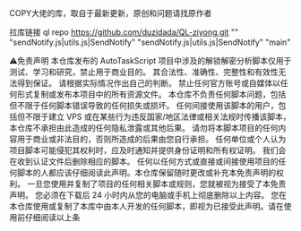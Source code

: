 COPY大佬的库，取自于最新更新，原创和问题请找原作者

拉库链接
ql repo https://github.com/duzidada/QL-ziyong.git "" "sendNotify.js|utils.js|SendNotify" "sendNotify.js|utils.js|SendNotify" "main"

⚠️免责声明
本仓库发布的 AutoTaskScript 项目中涉及的解锁解密分析脚本仅用于测试、学习和研究，禁止用于商业目的。 其合法性、准确性、完整性和有效性无法得到保证。 请根据实际情况作出自己的判断。
禁止任何官方账号或自媒体以任何形式复制或发布本项目中的所有资源文件。
本仓库不负责任何脚本问题，包括但不限于任何脚本错误导致的任何损失或损坏。
任何间接使用该脚本的用户，包括但不限于建立 VPS 或在某些行为违反国家/地区法律或相关法规时传播该脚本，本仓库不承担由此造成的任何隐私泄露或其他后果。
请勿将本脚本项目的任何内容用于商业或非法目的，否则所造成的后果由您自行承担。
任何单位或个人认为项目脚本可能侵犯其权利时，应及时通知并提供身份证明和所有权证明。 我们会在收到认证文件后删除相应的脚本。
任何以任何方式或直接或间接使用项目的任何脚本的人都应该仔细阅读此声明。本仓库保留随时更改或补充本免责声明的权利。 一旦您使用并复制了项目的任何相关脚本或规则，您就被视为接受了本免责声明。
您必须在下载后 24 小时内从您的电脑或手机上彻底删除以上内容。
您在本仓库使用或复制了本库中由本人开发的任何脚本，即视为已接受此声明。请在使用前仔细阅读以上条
